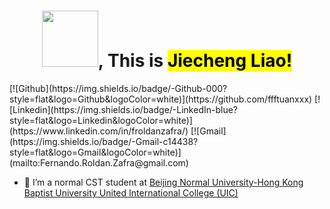 <div>
  <h1 align="center"> 
    <strong>
      <img src="https://github.com/SrishtiSinghD/SrishtiSinghD/blob/master/tenor%20(2).gif" width="90px">, This is <mark>Jiecheng Liao!</mark>
    </strong>
  </h1>
</div>
[![Github](https://img.shields.io/badge/-Github-000?style=flat&logo=Github&logoColor=white)](https://github.com/ffftuanxxx)
[![Linkedin](https://img.shields.io/badge/-LinkedIn-blue?style=flat&logo=Linkedin&logoColor=white)](https://www.linkedin.com/in/froldanzafra/)
[![Gmail](https://img.shields.io/badge/-Gmail-c14438?style=flat&logo=Gmail&logoColor=white)](mailto:Fernando.Roldan.Zafra@gmail.com)
<!--**ffftuanxxx/ffftuanxxx** is a ✨ _special_ ✨ repository because its `README.md` (this file) appears on your GitHub profile.
👋
Here are some ideas to get you started:-->

- 🔭 I’m a normal CST student at [Beijing Normal University-Hong Kong Baptist University United International College (UIC)](https://www.uic.edu.cn/)
<!--- 🌱 I’m currently learning ...
- 👯 I’m looking to collaborate on ...
- 🤔 I’m looking for help with ...
- 💬 Ask me about ...
- 📫 How to reach me: ...
- 😄 Pronouns: ...
- ⚡ Fun fact: ...-->
